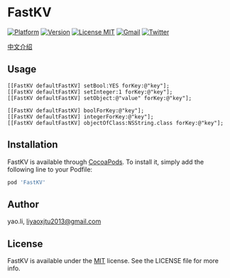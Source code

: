 # FastKV
[![Platform](https://img.shields.io/cocoapods/p/TinyPart.svg?style=flat)](https://cocoapods.org/?q=tinypart)
[![Version](https://img.shields.io/cocoapods/v/FastKV.svg?style=flat)](https://cocoapods.org/pods/FastKV)
[![License MIT](https://img.shields.io/badge/license-MIT-green.svg?style=flat)](https://github.com/RyanLeeLY/TinyPart/blob/master/LICENSE)
[![Gmail](https://img.shields.io/badge/Gmail-@liyaoxjtu2013-red.svg?style=flat)](mail://liyaoxjtu2013@gmail.com)
[![Twitter](https://img.shields.io/twitter/url/http/shields.io.svg?style=social)](https://twitter.com/liyaoryan)

[中文介绍](https://github.com/RyanLeeLY/FastKV/blob/master/iOS的高性能、高实时性key-value持久化组件.md)

## Usage
```
[[FastKV defaultFastKV] setBool:YES forKey:@"key"];
[[FastKV defaultFastKV] setInteger:1 forKey:@"key"];
[[FastKV defaultFastKV] setObject:@"value" forKey:@"key"];

[[FastKV defaultFastKV] boolForKey:@"key"];
[[FastKV defaultFastKV] integerForKey:@"key"];
[[FastKV defaultFastKV] objectOfClass:NSString.class forKey:@"key"];
```

## Installation

FastKV is available through [CocoaPods](https://cocoapods.org). To install
it, simply add the following line to your Podfile:

```ruby
pod 'FastKV'
```

## Author

yao.li, liyaoxjtu2013@gmail.com

## License

FastKV is available under the [MIT](https://github.com/RyanLeeLY/FastKV/blob/master/LICENSE) license. See the LICENSE file for more info.

